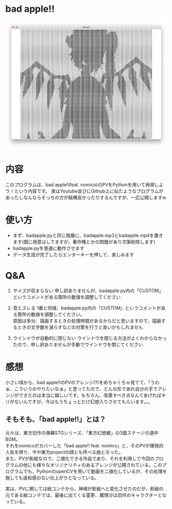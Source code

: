 # bad apple!!

<img src="https://github.com/poyuaki/badapple_python/blob/image/sukusyo.png" alt="bad apple!のスクショ" height="400">

# 内容

このプログラムは、bad apple!(feat. nomico)のPVをPythonを用いて再現しよう！という内容です。
実はYoutube並びにGithub上に似たようなプログラムがあったしなんならそっちの方が結構良かったりするんですが、一応公開しますw

# 使い方

- まず、badapple.pyと同じ階層に、badapple.mp3とbadapple.mp4を置きます(既に用意はしてますが、著作権とかの問題があり次第削除します)
- badapple.pyを普通に動作させます
- データ生成が完了したらエンターキーを押して、楽しみます

# Q&A

1. サイズが収まらない
  申し訳ありませんが、badapple.py内の「CUSTOM」というコメントがある箇所の数値を調整してください

2. 音とズレる
  1番と同様、badapple.py内の「CUSTOM」というコメントがある箇所の数値を調整してください。<br>
  原因は多分、描画するときの処理時間があるからだと思いますので、描画するときの文字数を減らすなどの対策を行うと良いかもしれません

3. ウインドウが自動的に閉じない
  ウインドウを閉じる方法がよくわからなかったので、申し訳ありませんが手動でウインドウを閉じてください

# 感想

小さい頃から、bad apple!!のPVのアレンジ(?)をめちゃくちゃ見てて、「うわぁ、こういうのやりたいなぁ」と思ってたので、どんな形であれ自分の手でアレンジができたのは本当に嬉しいです。もちろん、改善すべき点なんてあげればキリがないんですが、今はもうちょっとだけ幻想入りさせてもらいます。。。

## そもそも、「bad apple!!」とは？

元々は、東方旧作の弾幕STGシリーズ、「東方幻想郷」の3面ステージの道中BGM。<br>
それをnomicoがカバーした「bad apple!! feat. nomico」と、そのPVが爆発的人気を誇り、今や東方projectの顔とも呼べる曲となった。<br>
また、PVが影絵なので、二値化できる作品であり、それを利用して今回のプログラムの他にも様々なオリジナリティのあるアレンジが公開されている。このプログラムでも、PythonのopenCVを用いて動画を二値化しているが、その処理を施しても違和感のない仕上がりとなっている。

実は、PVに関しては絵コンテから、神様が影絵へと変化させたのだが、影絵の元である絵コンテでは、最後に出てくる霊夢、魔理沙は旧作のキャラクターとなっている。
